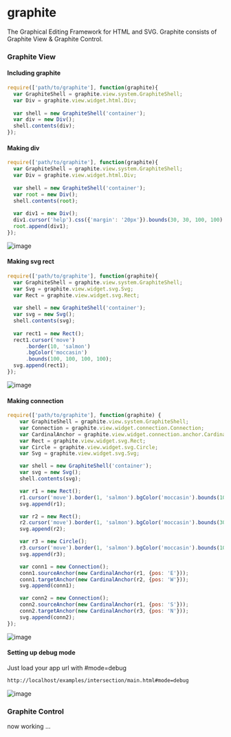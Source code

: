 # graphite
The Graphical Editing Framework for HTML and SVG.
Graphite consists of Graphite View & Graphite Control.

### Graphite View

#### Including graphite

```js
require(['path/to/graphite'], function(graphite){
  var GraphiteShell = graphite.view.system.GraphiteShell;
  var Div = graphite.view.widget.html.Div;
  
  var shell = new GraphiteShell('container');
  var div = new Div();
  shell.contents(div);
});
```

#### Making div

```js
require(['path/to/graphite'], function(graphite){
  var GraphiteShell = graphite.view.system.GraphiteShell;
  var Div = graphite.view.widget.html.Div;
  
  var shell = new GraphiteShell('container');
  var root = new Div();
  shell.contents(root);
  
  var div1 = new Div();
  div1.cursor('help').css({'margin': '20px'}).bounds(30, 30, 100, 100).bgColor('skyblue');
  root.append(div1);
});
```
![image](https://cloud.githubusercontent.com/assets/7447396/14417231/a9382998-ffed-11e5-89cf-6a23f83e8075.png)

#### Making svg rect

```js
require(['path/to/graphite'], function(graphite){
  var GraphiteShell = graphite.view.system.GraphiteShell;
  var Svg = graphite.view.widget.svg.Svg;
  var Rect = graphite.view.widget.svg.Rect;
  
  var shell = new GraphiteShell('container');
  var svg = new Svg();
  shell.contents(svg);
  
  var rect1 = new Rect();
  rect1.cursor('move')
      .border(10, 'salmon')
      .bgColor('moccasin')
      .bounds(100, 100, 100, 100);
  svg.append(rect1);
});
```
![image](https://cloud.githubusercontent.com/assets/7447396/14417238/cbbd5f2e-ffed-11e5-93af-87f3c285fd65.png)

#### Making connection

```js
require(['path/to/graphite'], function(graphite) {
    var GraphiteShell = graphite.view.system.GraphiteShell;
    var Connection = graphite.view.widget.connection.Connection;
    var CardinalAnchor = graphite.view.widget.connection.anchor.CardinalAnchor;
    var Rect = graphite.view.widget.svg.Rect;
    var Circle = graphite.view.widget.svg.Circle;
    var Svg = graphite.view.widget.svg.Svg;

    var shell = new GraphiteShell('container');
    var svg = new Svg();
    shell.contents(svg);

    var r1 = new Rect();
    r1.cursor('move').border(1, 'salmon').bgColor('moccasin').bounds(100, 100, 100, 100);
    svg.append(r1);

    var r2 = new Rect();
    r2.cursor('move').border(1, 'salmon').bgColor('moccasin').bounds(300, 100, 100, 100);
    svg.append(r2);

    var r3 = new Circle();
    r3.cursor('move').border(1, 'salmon').bgColor('moccasin').bounds(100, 300, 100, 100);
    svg.append(r3);

    var conn1 = new Connection();
    conn1.sourceAnchor(new CardinalAnchor(r1, {pos: 'E'}));
    conn1.targetAnchor(new CardinalAnchor(r2, {pos: 'W'}));
    svg.append(conn1);

    var conn2 = new Connection();
    conn2.sourceAnchor(new CardinalAnchor(r1, {pos: 'S'}));
    conn2.targetAnchor(new CardinalAnchor(r3, {pos: 'N'}));
    svg.append(conn2);
});
```
![image](https://cloud.githubusercontent.com/assets/7447396/14417472/ed450f68-fff0-11e5-999e-2a228e642a2c.png)

#### Setting up debug mode

Just load your app url with #mode=debug
```html
http://localhost/examples/intersection/main.html#mode=debug
```
![image](https://cloud.githubusercontent.com/assets/7447396/14526491/870f1f1e-027e-11e6-8116-bdcb8262d36e.png)


### Graphite Control

now working ...
